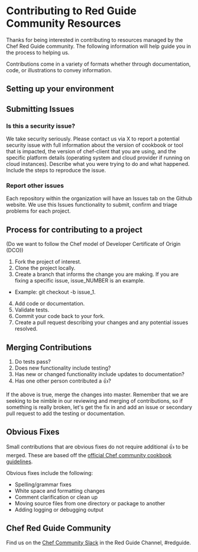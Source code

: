 # Contributing to Red Guide Community Resources

Thanks for being interested in contributing to resources managed by the Chef Red Guide community. The following information will help guide you in the process to helping us.

Contributions come in a variety of formats whether through documentation, code, or illustrations to convey information.

## Setting up your environment 

## Submitting Issues

### Is this a security issue?

We take security seriously. Please contact us via X to report a potential security issue with full information about the version of cookbook or tool that is impacted, the version of chef-client that you are using, and the specific platform details (operating system and cloud provider if running on cloud instances). Describe what you were trying to do and what happened. Include the steps to reproduce the issue. 

### Report other issues

Each repository within the organization will have an Issues tab on the Github website. We use this Issues functionality to submit, confirm and triage problems for each project. 

## Process for contributing to a project

(Do we want to follow the Chef model of Developer Certificate of Origin (DCO))

1. Fork the project of interest.
2. Clone the project locally.
3. Create a branch that informs the change you are making. If you are fixing a specific issue, issue_NUMBER is an example.
 * Example: git checkout -b issue_1.
4. Add code or documentation.
5. Validate tests.
6. Commit your code back to your fork.
7. Create a pull request describing your changes and any potential issues resolved.

## Merging Contributions

1. Do tests pass?
2. Does new functionality include testing?
3. Has new or changed functionality include updates to documentation?
4. Has one other person contributed a :+1:?

If the above is true, merge the changes into master. Remember that we are seeking to be nimble in our reviewing and merging of contributions, so if something is really broken, let's get the fix in and add an issue or secondary pull request to add the testing or documentation.

## Obvious Fixes

Small contributions that are obvious fixes do not require additional :+1: to be merged. These are based off the [official Chef community cookbook guidelines](https://github.com/chef-cookbooks/community_cookbook_documentation/blob/master/CONTRIBUTING.MD#chef-obvious-fix-policy).

Obvious fixes include the following:

* Spelling/grammar fixes
* White space and formatting changes
* Comment clarification or clean up
* Moving source files from one directory or package to another
* Adding logging or debugging output

## Chef Red Guide Community

Find us on the [Chef Community Slack](https://community-slack.chef.io/) in the Red Guide Channel, #redguide.
